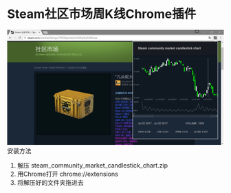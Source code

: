 # Steam社区市场周K线Chrome插件
![screenshot](/screenshot.png?raw=true)
安装方法
1. 解压 steam_community_market_candlestick_chart.zip 
2. 用Chrome打开 chrome://extensions 
3. 将解压好的文件夹拖进去
